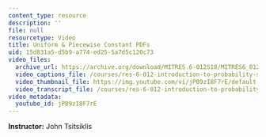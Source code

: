 ```yaml
---
content_type: resource
description: ''
file: null
resourcetype: Video
title: Uniform & Piecewise Constant PDFs
uid: 15d831a5-d5b9-a774-ed25-5a7d5c120c73
video_files:
  archive_url: https://archive.org/download/MITRES.6-012S18/MITRES6_012S18_L08-03_300k.mp4
  video_captions_file: /courses/res-6-012-introduction-to-probability-spring-2018/6367246d8fbd5c9aa7e4154a84dc7c94_jPB9zI8F7rE.vtt
  video_thumbnail_file: https://img.youtube.com/vi/jPB9zI8F7rE/default.jpg
  video_transcript_file: /courses/res-6-012-introduction-to-probability-spring-2018/94a8b262913320403135ae442d25e299_jPB9zI8F7rE.pdf
video_metadata:
  youtube_id: jPB9zI8F7rE
---
```


**Instructor:** John Tsitsiklis